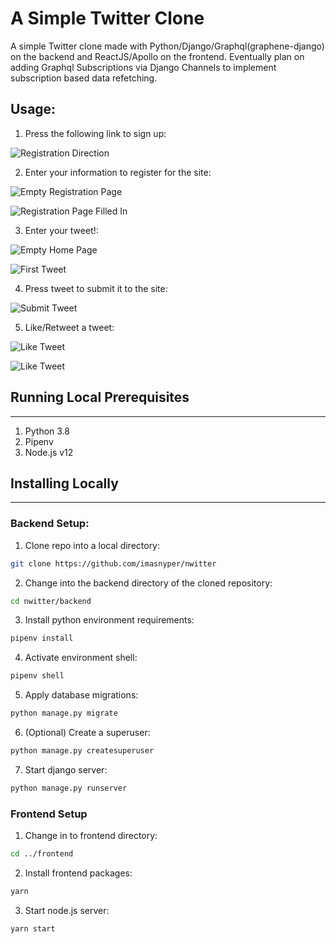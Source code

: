 # A Simple Twitter Clone
A simple Twitter clone made with Python/Django/Graphql(graphene-django) on the backend and ReactJS/Apollo on the frontend. Eventually plan on adding Graphql Subscriptions via Django Channels to implement subscription based data refetching. 

## Usage:

1. Press the following link to sign up: 

![Registration Direction](https://ibb.co/wYpPq99 "Registration Direction")

2. Enter your information to register for the site:

![Empty Registration Page](https://ibb.co/DRwW6vg)

![Registration Page Filled In](https://ibb.co/TPRt9fS)

3. Enter your tweet!: 

![Empty Home Page](https://ibb.co/L0RXjYx)

![First Tweet](https://ibb.co/XkZQCXb)

4. Press tweet to submit it to the site:

![Submit Tweet](https://ibb.co/sKR75BV)

5. Like/Retweet a tweet:

![Like Tweet](https://ibb.co/9ctR7D6)

![Like Tweet](https://ibb.co/nCp64Xd)

## Running Local Prerequisites
___
1. Python 3.8
2. Pipenv
3. Node.js v12

## Installing Locally
___

### Backend Setup:
1. Clone repo into a local directory: 

```bash
git clone https://github.com/imasnyper/nwitter
```

2. Change into the backend directory of the cloned repository:

```bash
cd nwitter/backend
```

3. Install python environment requirements:

```bash
pipenv install
```

4. Activate environment shell: 

```bash
pipenv shell
```

5. Apply database migrations: 

```bash
python manage.py migrate
```

6. (Optional) Create a superuser: 

```bash
python manage.py createsuperuser
```

7. Start django server:

```bash
python manage.py runserver
```

### Frontend Setup

1. Change in to frontend directory:

```bash
cd ../frontend
```

2. Install frontend packages:

```bash
yarn
```

3. Start node.js server:

```bash
yarn start
```

